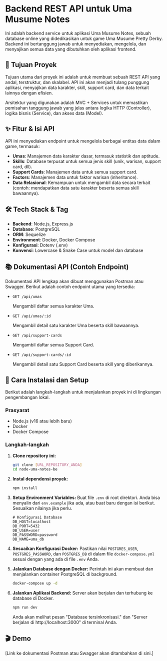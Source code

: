# Backend REST API untuk Uma Musume Notes

Ini adalah backend service untuk aplikasi Uma Musume Notes, sebuah database online yang didedikasikan untuk game Uma Musume Pretty Derby. Backend ini bertanggung jawab untuk menyediakan, mengelola, dan menyajikan semua data yang dibutuhkan oleh aplikasi frontend.

## 🎯 Tujuan Proyek

Tujuan utama dari proyek ini adalah untuk membuat sebuah REST API yang andal, terstruktur, dan skalabel. API ini akan menjadi tulang punggung aplikasi, menyajikan data karakter, skill, support card, dan data terkait lainnya dengan efisien.

Arsitektur yang digunakan adalah MVC + Services untuk memastikan pemisahan tanggung jawab yang jelas antara logika HTTP (Controller), logika bisnis (Service), dan akses data (Model).

## ✨ Fitur & Isi API

API ini menyediakan endpoint untuk mengelola berbagai entitas data dalam game, termasuk:

- **Umas**: Manajemen data karakter dasar, termasuk statistik dan aptitude.
- **Skills**: Database terpusat untuk semua jenis skill (unik, warisan, support card, dll).
- **Support Cards**: Manajemen data untuk semua support card.
- **Factors**: Manajemen data untuk faktor warisan (inheritance).
- **Data Relasional**: Kemampuan untuk mengambil data secara terkait (contoh: mendapatkan data satu karakter beserta semua skill bawaannya).

## 🛠️ Tech Stack & Tag

- **Backend**: Node.js, Express.js
- **Database**: PostgreSQL
- **ORM**: Sequelize
- **Environment**: Docker, Docker Compose
- **Konfigurasi**: Dotenv (.env)
- **Konvensi**: Lowercase & Snake Case untuk model dan database

## 📚 Dokumentasi API (Contoh Endpoint)

Dokumentasi API lengkap akan dibuat menggunakan Postman atau Swagger. Berikut adalah contoh endpoint utama yang tersedia:

- `GET /api/umas`

  Mengambil daftar semua karakter Uma.

- `GET /api/umas/:id`

  Mengambil detail satu karakter Uma beserta skill bawaannya.

- `GET /api/support-cards`

  Mengambil daftar semua Support Card.

- `GET /api/support-cards/:id`

  Mengambil detail satu Support Card beserta skill yang diberikannya.

## 🚀 Cara Instalasi dan Setup

Berikut adalah langkah-langkah untuk menjalankan proyek ini di lingkungan pengembangan lokal.

### Prasyarat

- Node.js (v16 atau lebih baru)
- Docker
- Docker Compose

### Langkah-langkah

1.  **Clone repository ini:**

    ```bash
    git clone [URL_REPOSITORY_ANDA]
    cd node-uma-notes-be
    ```

2.  **Instal dependensi proyek:**

    ```bash
    npm install
    ```

3.  **Setup Environment Variables:**
    Buat file `.env` di root direktori. Anda bisa menyalin dari `env.example` jika ada, atau buat baru dengan isi berikut. Sesuaikan nilainya jika perlu.

    ```env
    # Konfigurasi Database
    DB_HOST=localhost
    DB_PORT=5432
    DB_USER=user
    DB_PASSWORD=password
    DB_NAME=uma_db
    ```

4.  **Sesuaikan Konfigurasi Docker:**
    Pastikan nilai `POSTGRES_USER`, `POSTGRES_PASSWORD`, dan `POSTGRES_DB` di dalam file `docker-compose.yml` sesuai dengan yang ada di file `.env` Anda.

5.  **Jalankan Database dengan Docker:**
    Perintah ini akan membuat dan menjalankan container PostgreSQL di background.

    ```bash
    docker-compose up -d
    ```

6.  **Jalankan Aplikasi Backend:**
    Server akan berjalan dan terhubung ke database di Docker.

    ```bash
    npm run dev
    ```

    Anda akan melihat pesan "Database tersinkronisasi." dan "Server berjalan di http://localhost:3000" di terminal Anda.

## 🎬 Demo

[Link ke dokumentasi Postman atau Swagger akan ditambahkan di sini.]